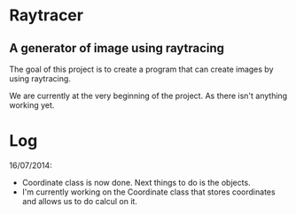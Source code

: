 Raytracer
=========

A generator of image using raytracing
-------------------------------------


The goal of this project is to create a program that can create images by using raytracing.

We are currently at the very beginning of the project. As there isn't anything working yet.


Log
===

16/07/2014:
- Coordinate class is now done. Next things to do is the objects.
- I'm currently working on the Coordinate class that stores coordinates and allows us to do calcul on it.